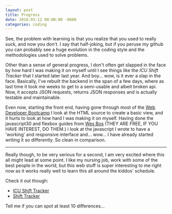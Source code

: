 ```yaml
---
layout: post
title: Progress
date: 2018-03-12 00:00:00 -0600
categories: coding
---
```


See, the problem with learning is that you realize that you used to really suck, and now you don't. I say that half-joking, but if you peruse my github you can probably see a huge evolution in the coding style and the methodologies used to solve problems.

Other than a sense of general progress, I don't often get slapped in the face by how hard I was making it on myself until I see things like the _ICU Shift Tracker_ that I started later last year. And boy... wow, is it ever a slap in the face. Basically, I've rebuilt the backend in the span of a few days, where as last time it took me weeks to get to a semi-usable and albeit broken api. Now, it accepts JSON requests, returns JSON responses and is actually testable and maintainable.

Even now, starting the front end, having gone through most of the [Web Developer Bootcamp](https://www.udemy.com/the-web-developer-bootcamp/) I look at the HTML source to create a basic view, and it hurts to look at how hard I was making it on myself. Having done the javascript30 and flexbox guides from [Wes Bos](http://wesbos.com/) (THEY ARE FREE, IF YOU HAVE INTEREST, DO THEM.) i look at the javascript I wrote to have a 'working' and responsive interface and... wow... I have already started writing it so differently. So clean in comparison.

---

Really though, to be very serious for a second, I am very excited where this all might lead at some point. I like my nursing job, work with some of the best people in the world, but this web stuff is super interesting to me right now as it works really well to learn this all around the kiddos' schedule.

Check it out though:

- [ICU Shi*f*t Tracker](https://github.com/neenjaw/icu-shift-tracker)
- [Shift Tracker](https://github.com/neenjaw/shift-tracker)

Tell me if you can spot at least 10 differences...
